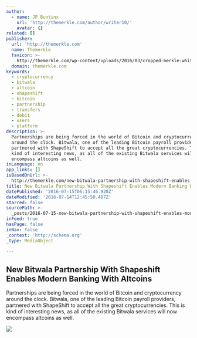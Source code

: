 ```yaml
---
author:
  - name: JP Buntinx
    url: 'http://themerkle.com/author/writer10/'
    avatar: {}
related: []
publisher:
  url: 'http://themerkle.com'
  name: Themerkle
  favicon: >-
    http://themerkle.com/wp-content/uploads/2016/03/cropped-merkle-white-1-192x192.png
  domain: themerkle.com
keywords:
  - cryptocurrency
  - bitwala
  - altcoin
  - shapeshift
  - bitcoin
  - partnership
  - transfers
  - debit
  - users
  - platform
description: >-
  Partnerships are being forced in the world of Bitcoin and cryptocurrency
  around the clock. Bitwala, one of the leading Bitcoin payroll providers,
  partnered with ShapeShift to accept all the great cryptocurrencies. This is
  kind of interesting news, as all of the existing Bitwala services will now
  encompass altcoins as well.
inLanguage: en
app_links: []
isBasedOnUrl: >-
  http://themerkle.com/new-bitwala-partnership-with-shapeshift-enables-modern-banking-with-altcoins/
title: New Bitwala Partnership With Shapeshift Enables Modern Banking With Altcoins
datePublished: '2016-07-15T06:15:46.928Z'
dateModified: '2016-07-14T12:45:50.487Z'
starred: false
sourcePath: >-
  _posts/2016-07-15-new-bitwala-partnership-with-shapeshift-enables-modern-banki.md
inFeed: true
hasPage: false
inNav: false
_context: 'http://schema.org'
_type: MediaObject

---
```

<article style=""><h1>New Bitwala Partnership With Shapeshift Enables Modern Banking With Altcoins</h1><p>Partnerships are being forced in the world of Bitcoin and cryptocurrency around the clock. Bitwala, one of the leading Bitcoin payroll providers, partnered with ShapeShift to accept all the great cryptocurrencies. This is kind of interesting news, as all of the existing Bitwala services will now encompass altcoins as well.</p><img src="http://themerkle.com/wp-content/uploads/2016/07/Bitwala-Shapeshift-Partnership.jpg" /></article>
